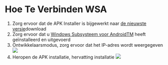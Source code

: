 # Hoe Te Verbinden WSA
1. Zorg ervoor dat de APK Installer is bijgewerkt naar [de nieuwste versie](https://www.microsoft.com/store/productId/9P2JFQ43FPPG "APK Installer")download
2. Zorg ervoor dat u [Windows Subsysteem voor AndroidTM](https://www.microsoft.com/store/productId/9P3395VX91NR) heeft geïnstalleerd en uitgevoerd
3. Ontwikkelaarsmodus, zorg ervoor dat het IP-adres wordt weergegeven ![](https://raw.githubusercontent.com/Paving-Base/APK-Installer/screenshots/Documents/Tutorials/How%20To%20Connect%20WSA/Images/Snipaste_2022-10-02_19-02-09.png)
4. Heropen de APK installatie, hervatting installatie ![](https://raw.githubusercontent.com/Paving-Base/APK-Installer/screenshots/Documents/Tutorials/How%20To%20Connect%20WSA/Images/Snipaste_2022-10-02_17-34-04.png)

